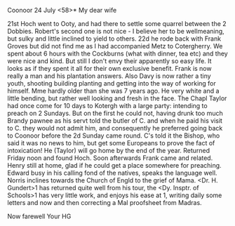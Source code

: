  Coonoor 24 July <58>*
My dear wife

21st Hoch went to Ooty, and had there to settle some quarrel between the 2 Dobbies. Robert's second one is not nice - I believe her to be wellmeaning, but sulky and little inclined to yield to others. 22d he rode back with Frank Groves but did not find me as I had accompanied Metz to Cotergherry. We spent about 6 hours with the Cockburns (what with dinner, tea etc) and they were nice and kind. But still I don't envy their apparently so easy life. It looks as if they spent it all for their own exclusive benefit. Frank is now really a man and his plantation answers. Also Davy is now rather a tiny youth, shooting building planting and getting into the way of working for himself. Mme hardly older than she was 7 years ago. He very white and a little bending, but rather well looking and fresh in the face. The Chapl Taylor had once come for 10 days to Kotergh with a large party: intending to preach on 2 Sundays. But on the first he could not, having drunk too much Brandy pawnee as his servt told the butler of C. and when he paid his visit to C. they would not admit him, and consequently he preferred going back to Coonoor before the 2d Sunday came round. C's told it the Bishop, who said it was no news to him, but get some Europeans to prove the fact of intoxication! He (Taylor) will go home by the end of the year. 
Returned Friday noon and found Hoch. Soon afterwards Frank came and related. Henry still at home, glad if he could get a place somewhere for preaching. Edward busy in his calling fond of the natives, speaks the language well. Norris inclines towards the Church of Engld to the grief of Mama. <Dr. H. Gundert>1 has returned quite well from his tour, the <Dy. Insptr. of Schools>1 has very little work, and enjoys his ease at <Coonoor>1, writing daily some letters and now and then correcting a Mal proofsheet from Madras.

Now farewell
 Your HG

